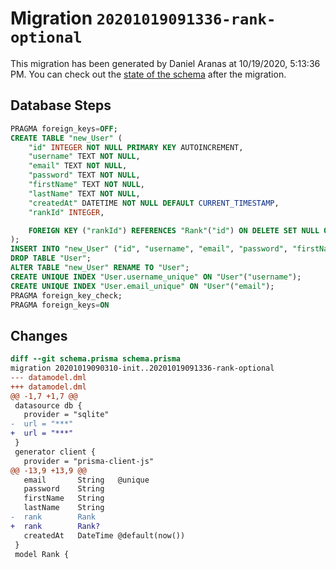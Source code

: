 # Migration `20201019091336-rank-optional`

This migration has been generated by Daniel Aranas at 10/19/2020, 5:13:36 PM.
You can check out the [state of the schema](./schema.prisma) after the migration.

## Database Steps

```sql
PRAGMA foreign_keys=OFF;
CREATE TABLE "new_User" (
    "id" INTEGER NOT NULL PRIMARY KEY AUTOINCREMENT,
    "username" TEXT NOT NULL,
    "email" TEXT NOT NULL,
    "password" TEXT NOT NULL,
    "firstName" TEXT NOT NULL,
    "lastName" TEXT NOT NULL,
    "createdAt" DATETIME NOT NULL DEFAULT CURRENT_TIMESTAMP,
    "rankId" INTEGER,

    FOREIGN KEY ("rankId") REFERENCES "Rank"("id") ON DELETE SET NULL ON UPDATE CASCADE
);
INSERT INTO "new_User" ("id", "username", "email", "password", "firstName", "lastName", "createdAt", "rankId") SELECT "id", "username", "email", "password", "firstName", "lastName", "createdAt", "rankId" FROM "User";
DROP TABLE "User";
ALTER TABLE "new_User" RENAME TO "User";
CREATE UNIQUE INDEX "User.username_unique" ON "User"("username");
CREATE UNIQUE INDEX "User.email_unique" ON "User"("email");
PRAGMA foreign_key_check;
PRAGMA foreign_keys=ON
```

## Changes

```diff
diff --git schema.prisma schema.prisma
migration 20201019090310-init..20201019091336-rank-optional
--- datamodel.dml
+++ datamodel.dml
@@ -1,7 +1,7 @@
 datasource db {
   provider = "sqlite"
-  url = "***"
+  url = "***"
 }
 generator client {
   provider = "prisma-client-js"
@@ -13,9 +13,9 @@
   email       String   @unique
   password    String
   firstName   String
   lastName    String
-  rank        Rank
+  rank        Rank?
   createdAt   DateTime @default(now())
 }
 model Rank {
```



